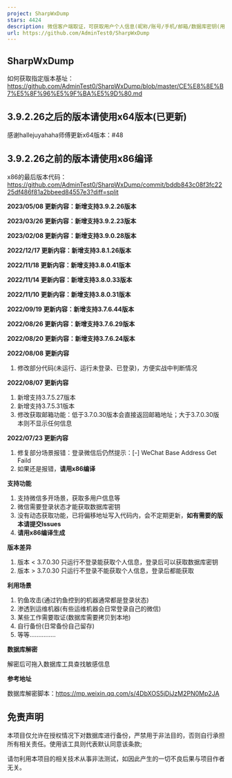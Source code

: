 ```yaml
---
project: SharpWxDump
stars: 4424
description: 微信客户端取证，可获取用户个人信息(昵称/账号/手机/邮箱/数据库密钥(用来解密聊天记录))；支持获取多用户信息，不定期更新新版本偏移，目前支持所有新版本、正式版本
url: https://github.com/AdminTest0/SharpWxDump
---
```


SharpWxDump
-----------

如何获取指定版本基址：https://github.com/AdminTest0/SharpWxDump/blob/master/CE%E8%8E%B7%E5%8F%96%E5%9F%BA%E5%9D%80.md

3.9.2.26之后的版本请使用x64版本(已更新)
--------------------------

感谢hallejuyahaha师傅更新x64版本：#48

3.9.2.26之前的版本请使用x86编译
---------------------

x86的最后版本代码：https://github.com/AdminTest0/SharpWxDump/commit/bddb843c08f3fc2225df486f81a2bbeed84557e3?diff=split

**2023/05/08 更新内容：新增支持3.9.2.26版本**

**2023/03/26 更新内容：新增支持3.9.2.23版本**

**2023/02/08 更新内容：新增支持3.9.0.28版本**

**2022/12/17 更新内容：新增支持3.8.1.26版本**

**2022/11/18 更新内容：新增支持3.8.0.41版本**

**2022/11/14 更新内容：新增支持3.8.0.33版本**

**2022/11/10 更新内容：新增支持3.8.0.31版本**

**2022/09/19 更新内容：新增支持3.7.6.44版本**

**2022/08/26 更新内容：新增支持3.7.6.29版本**

**2022/08/20 更新内容：新增支持3.7.6.24版本**

**2022/08/08 更新内容**

1.  修改部分代码(未运行、运行未登录、已登录)，方便实战中判断情况

**2022/08/07 更新内容**

1.  新增支持3.7.5.27版本
2.  新增支持3.7.5.31版本
3.  修改获取邮箱功能：低于3.7.0.30版本会直接返回邮箱地址；大于3.7.0.30版本则不显示任何信息

**2022/07/23 更新内容**

1.  修复部分场景报错：登录微信后仍然提示：\[-\] WeChat Base Address Get Faild
2.  如果还是报错，**请用x86编译**

**支持功能**

1.  支持微信多开场景，获取多用户信息等
2.  微信需要登录状态才能获取数据库密钥
3.  没有动态获取功能，已将偏移地址写入代码内，会不定期更新，**如有需要的版本请提交Issues**
4.  **请用x86编译生成**

**版本差异**

1.  版本 < 3.7.0.30 只运行不登录能获取个人信息，登录后可以获取数据库密钥
2.  版本 > 3.7.0.30 只运行不登录不能获取个人信息，登录后都能获取

**利用场景**

1.  钓鱼攻击(通过钓鱼控到的机器通常都是登录状态)
2.  渗透到运维机器(有些运维机器会日常登录自己的微信)
3.  某些工作需要取证(数据库需要拷贝到本地)
4.  自行备份(日常备份自己留存)
5.  等等...............

**数据库解密**

解密后可拖入数据库工具查找敏感信息

**参考地址**

数据库解密脚本：https://mp.weixin.qq.com/s/4DbXOS5jDjJzM2PN0Mp2JA

免责声明
----

本项目仅允许在授权情况下对数据库进行备份，严禁用于非法目的，否则自行承担所有相关责任。使用该工具则代表默认同意该条款;

请勿利用本项目的相关技术从事非法测试，如因此产生的一切不良后果与项目作者无关。
